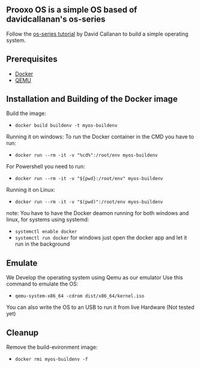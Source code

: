 ## Prooxo OS is a simple OS based of davidcallanan's os-series
Follow the [os-series tutorial](https://github.com/davidcallanan/os-series) by David Callanan to build a simple operating system.

## Prerequisites
- [Docker](https://www.docker.com/get-started)
- [QEMU](https://www.qemu.org/)

## Installation and Building of the Docker image
Build the image:
 - `docker build buildenv -t myos-buildenv`

Running it on windows:
To run the Docker container in the CMD you have to run: 
 - `docker run --rm -it -v "%cd%":/root/env myos-buildenv`
 
For Powershell you need to run:
 - `docker run --rm -it -v "${pwd}:/root/env" myos-buildenv`

Running it on Linux:
 - `docker run --rm -it -v "$(pwd)":/root/env myos-buildenv`

note: You have to have the Docker deamon running for both windows and linux,
for systems using systemd:
- `systemctl enable docker`
- `systemctl run docker`
for windows just open the docker app and let it run in the background
## Emulate
We Develop the operating system using Qemu as our emulator
Use this command to emulate the OS:   
 - `qemu-system-x86_64 -cdrom dist/x86_64/kernel.iso`
 
You can also write the OS to an USB to run it from live Hardware (Not tested yet)

## Cleanup

Remove the build-evironment image:
 - `docker rmi myos-buildenv -f`
